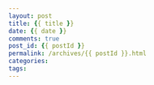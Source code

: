 ```yaml
---
layout: post
title: {{ title }}
date: {{ date }}
comments: true
post_id: {{ postId }}
permalink: /archives/{{ postId }}.html
categories:
tags:
---
```

